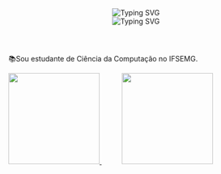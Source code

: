 <body>
  <header>
    <section>
      <img src="https://readme-typing-svg.herokuapp.com?font=Ubuntu&weight=100&duration=2000&pause=00&color=6B9EF2&multiline=true&repeat=false&random=false&width=300&height=55&lines=%F0%9F%91%A9%F0%9F%8F%BE%E2%80%8D%F0%9F%92%BBOl%C3%A1+meu+nome+%C3%A9+Stephanye.;%F0%9F%91%8B%F0%9F%8F%BESeja+bem-vindo!" alt="Typing SVG" />  
    </section>
    <section>
      <img src="https://readme-typing-svg.demolab.com?font=roboto&weight=1&size=30&duration=1&pause=1000000000&color=6B9EF2&multiline=true&repeat=false&random=false&width=200&height=35&lines=Sobre+mim" alt="Typing SVG" />
    </section>
  </header>
  <article>
    <section>
       <p>📚Sou estudante de Ciência da Computação no IFSEMG.</p>
    </section>
    <section>
      <a href="https://github.com/StephanyeCunto">
        <img hspace="0" height="180em" src="https://github-readme-stats.vercel.app/api?username=stephanyeCunto&show_icons=true&theme=transparent&include_all_commits=true&count_private=true&hide_border=true"/>  
      </a>
      <a href="https://github.com/StephanyeCunto">
        <img hspace="40" height="180em" src="https://github-readme-stats.vercel.app/api/top-langs/?username=StephanyeCunto&layout=compact&langs_count=7&theme=transparent&hide_border=true"/>  
      </a>
    </section>
  </article>
</body>
<!--<footer>
  <div>
    <img src="https://img.shields.io/badge/-HTML5-E34F26?style=flat-square&logo=HTML5&logoColor=white"/>
    <img src="https://img.shields.io/badge/-CSS3-1572B6?style=flat-square&logo=CSS3&logoColor=white"/>
    <img src="https://img.shields.io/badge/-Bootstrap-563D7C?style=flat-square&logo=bootstrap&logoColor=white"/>
    <img src="https://img.shields.io/badge/-PostgreSQL-336791?style=flat-square&logo=postgresql&logoColor=white"/><br>
    <img src="https://img.shields.io/badge/-Git-F44D27?style=flat-square&logo=Git&logoColor=white"/>
    <img src="https://img.shields.io/badge/-Java-E34A86?style=flat-square&logo=Java&logoColor=white"/>
    <img src="https://img.shields.io/badge/-C++-00599C?style=flat-square&logo=C++&logoColor=white"/>
    <img src="https://img.shields.io/badge/php-%23777BB4.svg?style=flar-square&logo=php&logoColor=white"/>
    <img src="https://img.shields.io/badge/-R-276DC3?style=flat-square&logo=R&logoColor=white"/>
    <img src="https://img.shields.io/badge/-Delphi-F32232?style=flat-square&logo=Delphi&logoColor=white"/>
  </div><br>
  <div>
      <p align="left">Obrigada por visitar meu perfil!💻</p>
  </div>
  </footer>-->
